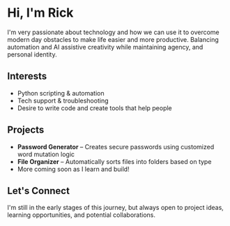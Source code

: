 # Hi, I'm Rick

I'm very passionate about technology and how we can use it to overcome modern day obstacles to make life easier and more productive. Balancing automation and AI assistive creativity while maintaining agency, and personal identity.

## Interests
- Python scripting & automation
- Tech support & troubleshooting
- Desire to write code and create tools that help people

## Projects
- **Password Generator** – Creates secure passwords using customized word mutation logic  
- **File Organizer** – Automatically sorts files into folders based on type  
- More coming soon as I learn and build!

## Let's Connect
I'm still in the early stages of this journey, but always open to project ideas, learning opportunities, and potential collaborations.
